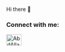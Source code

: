 Hi there 👋

<h3 align="left">Connect with me:</h3>
<p align="left">
<a href=https://www.linkedin.com/in/abdallahgomaa1" target="blank"><img align="center" src="https://raw.githubusercontent.com/rahuldkjain/github-profile-readme-generator/master/src/images/icons/Social/linked-in-alt.svg" alt="AbdAllahGomaa" height="30" width="40" /></a>
